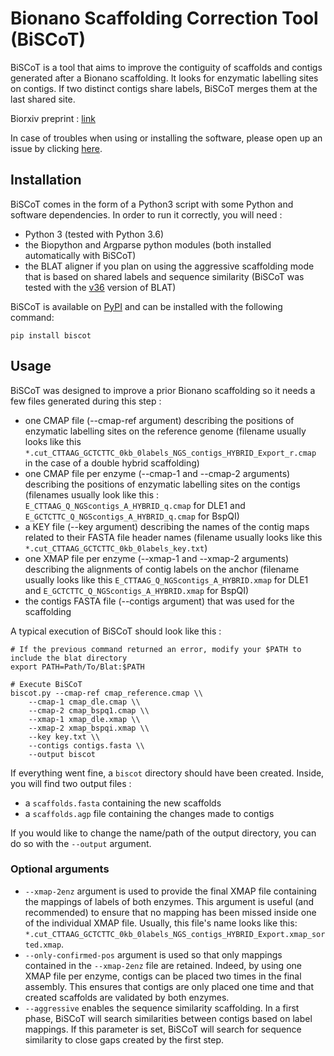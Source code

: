 # Bionano Scaffolding Correction Tool (BiSCoT)
BiSCoT is a tool that aims to improve the contiguity of scaffolds and contigs generated after a Bionano scaffolding. It looks for enzymatic labelling sites on contigs. If two distinct contigs share labels, BiSCoT merges them at the last shared site.

Biorxiv preprint : [link](https://www.biorxiv.org/content/10.1101/674721v1 "BiSCoT Biorxiv preprint")

In case of troubles when using or installing the software, please open up an issue by clicking [here](https://github.com/institut-de-genomique/biscot/issues/new "Github issue page").

## Installation

BiSCoT comes in the form of a Python3 script with some Python and software dependencies. In order to run it correctly, you will need :
- Python 3 (tested with Python 3.6)
- the Biopython and Argparse python modules (both installed automatically with BiSCoT)
- the BLAT aligner if you plan on using the aggressive scaffolding mode that is based on shared labels and sequence similarity (BiSCoT was tested with the [v36](https://hgwdev.gi.ucsc.edu/~kent/src/blatSrc36.zip "BLAT v36") version of BLAT)

BiSCoT is available on [PyPI](https://pypi.org/ "PyPI") and can be installed with the following command:
```
pip install biscot
```


## Usage

BiSCoT was designed to improve a prior Bionano scaffolding so it needs a few files generated during this step :
- one CMAP file (--cmap-ref argument) describing the positions of enzymatic labelling sites on the reference genome (filename usually looks like this `*.cut_CTTAAG_GCTCTTC_0kb_0labels_NGS_contigs_HYBRID_Export_r.cmap` in the case of a double hybrid scaffolding)
- one CMAP file per enzyme (--cmap-1 and --cmap-2 arguments) describing the positions of enzymatic labelling sites on the contigs (filenames usually look like this : `E_CTTAAG_Q_NGScontigs_A_HYBRID_q.cmap` for DLE1 and `E_GCTCTTC_Q_NGScontigs_A_HYBRID_q.cmap` for BspQI)
- a KEY file (--key argument) describing the names of the contig maps related to their FASTA file header names (filename usually looks like this `*.cut_CTTAAG_GCTCTTC_0kb_0labels_key.txt`)
- one XMAP file per enzyme (--xmap-1 and --xmap-2 arguments) describing the alignments of contig labels on the anchor (filename usually looks like this `E_CTTAAG_Q_NGScontigs_A_HYBRID.xmap` for DLE1 and `E_GCTCTTC_Q_NGScontigs_A_HYBRID.xmap` for BspQI)
- the contigs FASTA file (--contigs argument) that was used for the scaffolding

A typical execution of BiSCoT should look like this :
```
# If the previous command returned an error, modify your $PATH to include the blat directory
export PATH=Path/To/Blat:$PATH

# Execute BiSCoT
biscot.py --cmap-ref cmap_reference.cmap \\
    --cmap-1 cmap_dle.cmap \\
    --cmap-2 cmap_bspq1.cmap \\
    --xmap-1 xmap_dle.xmap \\
    --xmap-2 xmap_bspqi.xmap \\
    --key key.txt \\
    --contigs contigs.fasta \\
    --output biscot
```

If everything went fine, a `biscot` directory should have been created. Inside, you will find two output files :
- a `scaffolds.fasta` containing the new scaffolds 
- a `scaffolds.agp` file containing the changes made to contigs

If you would like to change the name/path of the output directory, you can do so with the `--output` argument.

### Optional arguments
- `--xmap-2enz` argument is used to provide the final XMAP file containing the mappings of labels of both enzymes. This argument is useful (and recommended) to ensure that no mapping has been missed inside one of the individual XMAP file. Usually, this file's name looks like this: `*.cut_CTTAAG_GCTCTTC_0kb_0labels_NGS_contigs_HYBRID_Export.xmap_sorted.xmap`.
- `--only-confirmed-pos` argument is used so that only mappings contained in the `--xmap-2enz` file are retained. Indeed, by using one XMAP file per enzyme, contigs can be placed two times in the final assembly. This ensures that contigs are only placed one time and that created scaffolds are validated by both enzymes.
- `--aggressive` enables the sequence similarity scaffolding. In a first phase, BiSCoT will search similarities between contigs based on label mappings. If this parameter is set, BiSCoT will search for sequence similarity to close gaps created by the first step.
